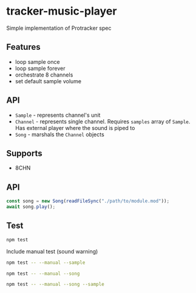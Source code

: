 # tracker-music-player

Simple implementation of Protracker spec

## Features

- loop sample once
- loop sample forever
- orchestrate 8 channels
- set default sample volume

## API

- `Sample` - represents channel's unit
- `Channel` - represents single channel. Requires `samples` array of `Sample`. Has external player where the sound is piped to
- `Song` - marshals the `Channel` objects

## Supports

- 8CHN

## API

```js
const song = new Song(readFileSync("./path/to/module.mod"));
await song.play();
```

## Test

```bash
npm test
```

Include manual test (sound warning)

```bash
npm test -- --manual --sample
```

```bash
npm test -- --manual --song
```

```bash
npm test -- --manual --song --sample
```
